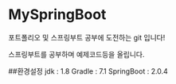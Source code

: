 # MySpringBoot
포트폴리오 및 스프링부트 공부에 도전하는 git 입니다!

스프링부트를 공부하며 예제코드등을 올립니다.

##환경설정
jdk : 1.8
Gradle : 7.1
SpringBoot : 2.0.4
